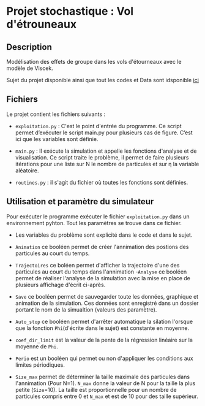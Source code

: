 # Projet stochastique : Vol d'étrouneaux

## Description
Modélisation des effets de groupe dans les vols d'étourneaux avec le modèle de Viscek.

Sujet du projet disponible ainsi que tout les codes et Data sont idsponible [ici](https://github.com/C2gouttesdeau/Projet_stochastique)

## Fichiers

Le projet contient les fichiers suivants :

- `exploitation.py` : C'est le point d'entrée du programme. Ce script permet d’exécuter le script main.py pour plusieurs cas de figure. C’est ici que les variables sont définie.

- `main.py` :  Il exécute la simulation et appelle les fonctions d'analyse et de visualisation. Ce script traite le problème, il permet de faire plusieurs itérations pour une liste sur N le nombre de particules et sur η la variable aléatoire.

- `routines.py` : il s'agit du fichier où toutes les fonctions sont définies.



## Utilisation et paramètre du simulateur
Pour exécuter le programme exécuter le fichier `exploitation.py` dans un environnement pyhton. Tout les paramètres se trouve dans ce fichier. 

- Les variables du problème sont explicité dans le code et dans le sujet.

- `Animation` ce booléen permet de créer l'annimation des postions des particules au court du temps.
- `Trajectoires` ce boléen permet d'afficher la trajectoire d'une des particules au court du temps dans l'annimation
-`Analyse` ce booléen permet de réaliser l'analyse de la simulation avec la mise en place de plusieurs affichage d'écrit ci-après.
- `Save` ce booléen permet de sauvegarder toute les données, graphique et animation de la simulation. Ces données sont enregistré dans un dossier portant le nom de la simualtion (valeurs des paramètre). 

- `Auto_stop` ce booléen permet d'arrêter automatique la silation l'orsque que la fonction `Phi`(d'écrite dans le sujet) est constante en moyenne.

-  `coef_dir_limit` est la valeur de la pente de la régression linéaire sur la moyenne de `Phi`.

- `Perio` est un booléen qui permet ou non d'appliquer les conditions aux limites périodiques. 

- `Size_max` permet de déterminer la taille maximale des particules dans l'annimation (Pour N=1). `N_max` donne la valeur de N pour la taille la plus petite (`Size`=10). La taille est proportionnelle pour un nombre de particules compris entre 0 et `N_max` et est de 10 pour des taille supérieur.